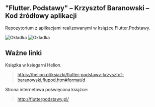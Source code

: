 ## "Flutter. Podstawy" – Krzysztof Baranowski – Kod źródłowy aplikacji
Repozytorium z aplikacjami realizowanymi w książce Flutter.Podstawy.

![Okladka](https://static01.helion.com.pl/global/okladki/vbig/flupod.jpg)
![Okladka](https://static01.helion.com.pl/global/okladki-tyl/vbig/flupod.jpg)

## Ważne linki

Książka w ksiegarni Helion.
> https://helion.pl/ksiazki/flutter-podstawy-krzysztof-baranowski,flupod.htm#format/d

Strona internetowa poświęcona książce:
> http://flutterpodstawy.pl/
